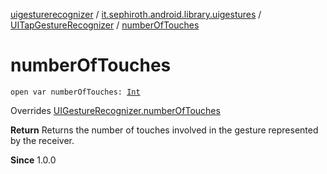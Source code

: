[uigesturerecognizer](../../index.md) / [it.sephiroth.android.library.uigestures](../index.md) / [UITapGestureRecognizer](index.md) / [numberOfTouches](./number-of-touches.md)

# numberOfTouches

`open var numberOfTouches: `[`Int`](https://kotlinlang.org/api/latest/jvm/stdlib/kotlin/-int/index.html)

Overrides [UIGestureRecognizer.numberOfTouches](../-u-i-gesture-recognizer/number-of-touches.md)

**Return**
Returns the number of touches involved in the gesture represented by the receiver.

**Since**
1.0.0

